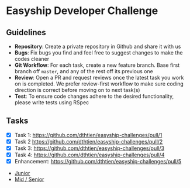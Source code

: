 # Easyship Developer Challenge
## Guidelines

- **Repository**: Create a private repository in Github and share it with us
- **Bugs**: Fix bugs you find and feel free to suggest changes to make the codes cleaner
- **Git Workflow**: For each task, create a new feature branch. Base first branch off `master`, and any of the rest off its previous one
- **Review**: Open a PR and request reviews once the latest task you work on is completed. We prefer review-first workflow to make sure coding direction is correct before moving on to next task(s)
- **Test**: To ensure code changes adhere to the desired functionality, please write tests using RSpec

## Tasks

- [x] Task 1: https://github.com/dthtien/easyship-challenges/pull/1
- [x] Task 2 https://github.com/dthtien/easyship-challenges/pull/2
- [x] Task 3: https://github.com/dthtien/easyship-challenges/pull/3
- [x] Task 4: https://github.com/dthtien/easyship-challenges/pull/4
- [x] Enhancement: https://github.com/dthtien/easyship-challenges/pull/5

- [Junior](junior_tasks.md)
- [Mid / Senior](mid_senior_tasks.md)
